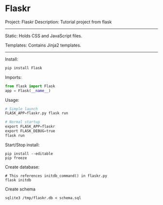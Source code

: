 # Flaskr

Project: Flaskr
Description: Tutorial project from flask

---

Static: Holds CSS and JavaScript files.

Templates: Contains Jinja2 templates.


---


Install:
```python 
pip install Flask
```

Imports:
```python
from flask import Flask
app = Flask(__name__)
```

Usage:
```python
# Simple launch
FLASK_APP=flaskr.py flask run

# Normal startup
export FLASK_APP=flaskr
export FLASK_DEBUG=true
flask run
```


Start/Stop install:
```
pip install --editable
pip freeze
```

Create database:
```
# This references initdb_command() in flaskr.py
flask initdb
```


Create schema
```
sqlite3 /tmp/flaskr.db < schema.sql
```
















